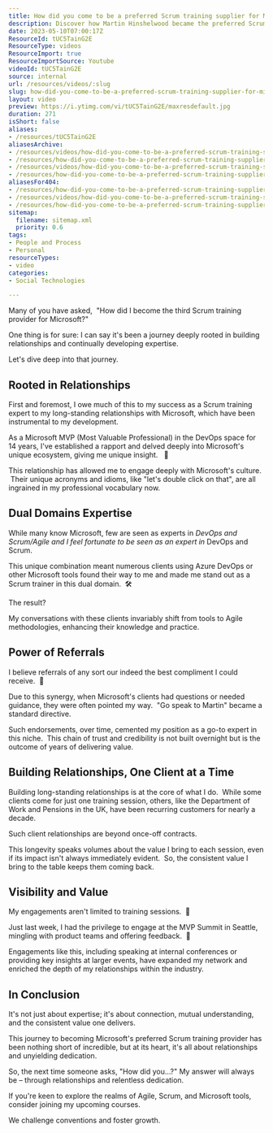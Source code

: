 ```yaml
---
title: How did you come to be a preferred Scrum training supplier for Microsoft?
description: Discover how Martin Hinshelwood became the preferred Scrum training supplier for Microsoft, empowering their agile journey in product development.
date: 2023-05-10T07:00:17Z
ResourceId: tUC5TainG2E
ResourceType: videos
ResourceImport: true
ResourceImportSource: Youtube
videoId: tUC5TainG2E
source: internal
url: /resources/videos/:slug
slug: how-did-you-come-to-be-a-preferred-scrum-training-supplier-for-microsoft
layout: video
preview: https://i.ytimg.com/vi/tUC5TainG2E/maxresdefault.jpg
duration: 271
isShort: false
aliases:
- /resources/tUC5TainG2E
aliasesArchive:
- /resources/videos/how-did-you-come-to-be-a-preferred-scrum-training-supplier-for-microsoft
- /resources/how-did-you-come-to-be-a-preferred-scrum-training-supplier-for-microsoft
- /resources/videos/how-did-you-come-to-be-a-preferred-scrum-training-supplier-for-microsoft-
- /resources/how-did-you-come-to-be-a-preferred-scrum-training-supplier-for-microsoft-
aliasesFor404:
- /resources/how-did-you-come-to-be-a-preferred-scrum-training-supplier-for-microsoft
- /resources/videos/how-did-you-come-to-be-a-preferred-scrum-training-supplier-for-microsoft-
- /resources/how-did-you-come-to-be-a-preferred-scrum-training-supplier-for-microsoft-
sitemap:
  filename: sitemap.xml
  priority: 0.6
tags:
- People and Process
- Personal
resourceTypes:
- video
categories:
- Social Technologies

---
```

Many of you have asked,  "How did I become the third Scrum training provider for Microsoft?"

One thing is for sure: I can say it's been a journey deeply rooted in building relationships and continually developing expertise.

Let's dive deep into that journey. 

## Rooted in Relationships

First and foremost, I owe much of this to my success as a Scrum training expert to my long-standing relationships with Microsoft, which have been instrumental to my development.

As a Microsoft MVP (Most Valuable Professional) in the DevOps space for 14 years, I've established a rapport and delved deeply into Microsoft's unique ecosystem, giving me unique insight.   🤝

This relationship has allowed me to engage deeply with Microsoft's culture.  Their unique acronyms and idioms, like "let's double click on that", are all ingrained in my professional vocabulary now.

## Dual Domains Expertise  

While many know Microsoft, few are seen as experts in _DevOps and Scrum/Agile and I feel fortunate to be seen as an expert in_ DevOps and Scrum.

This unique combination meant numerous clients using Azure DevOps or other Microsoft tools found their way to me and made me stand out as a Scrum trainer in this dual domain.  🛠️

The result?

My conversations with these clients invariably shift from tools to Agile methodologies, enhancing their knowledge and practice.

## Power of Referrals

I believe referrals of any sort our indeed the best compliment I could receive.  🌟

Due to this synergy, when Microsoft's clients had questions or needed guidance, they were often pointed my way.  "Go speak to Martin" became a standard directive.

Such endorsements, over time, cemented my position as a go-to expert in this niche.  This chain of trust and credibility is not built overnight but is the outcome of years of delivering value.

## Building Relationships, One Client at a Time

Building long-standing relationships is at the core of what I do.  While some clients come for just one training session, others, like the Department of Work and Pensions in the UK, have been recurring customers for nearly a decade.   

Such client relationships are beyond once-off contracts.

This longevity speaks volumes about the value I bring to each session, even if its impact isn't always immediately evident.  So, the consistent value I bring to the table keeps them coming back.

## Visibility and Value

My engagements aren't limited to training sessions.  🚀

Just last week, I had the privilege to engage at the MVP Summit in Seattle, mingling with product teams and offering feedback.  🌟

Engagements like this, including speaking at internal conferences or providing key insights at larger events, have expanded my network and enriched the depth of my relationships within the industry.

## In Conclusion

It's not just about expertise; it's about connection, mutual understanding, and the consistent value one delivers.

This journey to becoming Microsoft's preferred Scrum training provider has been nothing short of incredible, but at its heart, it's all about relationships and unyielding dedication.

So, the next time someone asks, "How did you...?" My answer will always be – through relationships and relentless dedication.

If you're keen to explore the realms of Agile, Scrum, and Microsoft tools, consider joining my upcoming courses.

We challenge conventions and foster growth.
